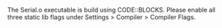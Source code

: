 The Serial.o executable is build using CODE::BLOCKS. Please enable all three static lib flags under Settings > Compiler > Compiler Flags.
